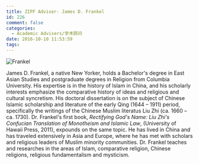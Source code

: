 ```yaml
---
title: ZIPF Adviser- James D. Frankel
id: 226
comment: false
categories:
  - Academic Advisers/学术顾问
date: 2016-10-10 11:53:59
tags:
---
```


![Frankel](http://zhengheforum.github.io/uploads/2016/10/Frankel.jpg)

James D. Frankel, a native New Yorker, holds a Bachelor's degree in East Asian Studies and postgraduate degrees in Religion from Columbia University. His expertise is in the history of Islam in China, and his scholarly interests emphasize the comparative history of ideas and religious and cultural syncretism. His doctoral dissertation is on the subject of Chinese Islamic scholarship and literature of the early Qing (1644 – 1911) period, specifically the writings of the Chinese Muslim literatus Liu Zhi (ca. 1660 – ca. 1730). Dr. Frankel's first book, _Rectifying God's Name: Liu Zhi's Confucian Translation of Monotheism and Islamic Law_, (University of Hawaii Press, 2011), expounds on the same topic. He has lived in China and has traveled extensively in Asia and Europe, where he has met with scholars and religious leaders of Muslim minority communities. Dr. Frankel teaches and researches in the areas of Islam, comparative religion, Chinese religions, religious fundamentalism and mysticism.
